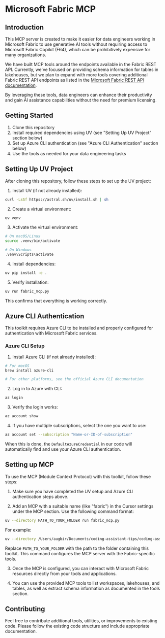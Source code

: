 # Microsoft Fabric MCP

## Introduction

This MCP server is created to make it easier for data engineers working in Microsoft Fabric to use generative AI tools without requiring access to Microsoft Fabric Copilot (F64), which can be prohibitively expensive for many organizations.

We have built MCP tools around the endpoints available in the Fabric REST API. Currently, we've focused on providing schema information for tables in lakehouses, but we plan to expand with more tools covering additional Fabric REST API endpoints as listed in the [Microsoft Fabric REST API documentation](https://learn.microsoft.com/en-us/rest/api/fabric/articles/).

By leveraging these tools, data engineers can enhance their productivity and gain AI assistance capabilities without the need for premium licensing.

## Getting Started

1. Clone this repository
2. Install required dependencies using UV (see "Setting Up UV Project" section below)
3. Set up Azure CLI authentication (see "Azure CLI Authentication" section below)
4. Use the tools as needed for your data engineering tasks

## Setting Up UV Project

After cloning this repository, follow these steps to set up the UV project:

1. Install UV (if not already installed):
```bash
curl -LsSf https://astral.sh/uv/install.sh | sh
```

2. Create a virtual environment:
```bash
uv venv
```

3. Activate the virtual environment:
```bash
# On macOS/Linux
source .venv/bin/activate

# On Windows
.venv\Scripts\activate
```

4. Install dependencies:
```bash
uv pip install -e .
```

5. Verify installation:
```bash
uv run fabric_mcp.py
```
This confirms that everything is working correctly.

## Azure CLI Authentication

This toolkit requires Azure CLI to be installed and properly configured for authentication with Microsoft Fabric services.

### Azure CLI Setup

1. Install Azure CLI (if not already installed):
```bash
# For macOS
brew install azure-cli

# For other platforms, see the official Azure CLI documentation
```

2. Log in to Azure with CLI:
```bash
az login
```

3. Verify the login works:
```bash
az account show
```

4. If you have multiple subscriptions, select the one you want to use:
```bash
az account set --subscription "Name-or-ID-of-subscription"
```

When this is done, the `DefaultAzureCredential` in our code will automatically find and use your Azure CLI authentication.

## Setting up MCP

To use the MCP (Module Context Protocol) with this toolkit, follow these steps:

1. Make sure you have completed the UV setup and Azure CLI authentication steps above.

2. Add an MCP with a suitable name (like "fabric") in the Cursor settings under the MCP section. Use the following command format:
```bash
uv --directory PATH_TO_YOUR_FOLDER run fabric_mcp.py
```

For example:
```bash
uv --directory /Users/augbir/Documents/coding-assistant-tips/coding-assistant-tips/ run fabric_mcp.py
```

Replace `PATH_TO_YOUR_FOLDER` with the path to the folder containing this toolkit. This command configures the MCP server with the Fabric-specific tools.

3. Once the MCP is configured, you can interact with Microsoft Fabric resources directly from your tools and applications.

4. You can use the provided MCP tools to list workspaces, lakehouses, and tables, as well as extract schema information as documented in the tools section.

## Contributing

Feel free to contribute additional tools, utilities, or improvements to existing code. Please follow the existing code structure and include appropriate documentation.

